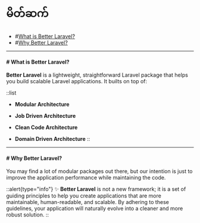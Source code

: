 # မိတ်ဆက်

- #[What is Better Laravel?](#what-is-better-laravel)
- #[Why Better Laravel?](#why-better-laravel)

---

#### # What is **Better Laravel**?
<a id="what-is-better-laravel"></a>
**Better Laravel** is a lightweight, straightforward Laravel package that helps you build scalable Laravel applications. It builts on top of:

::list
- **Modular Architecture**

- **Job Driven Architecture**

- **Clean Code Architecture**

- **Domain Driven Architecture**
::

---

#### # Why **Better Laravel**?
<a id="why-better-laravel"></a>

You may find a lot of modular packages out there, but our intention is just to improve the application performance while maintaining the code.

::alert{type="info"}
✨ **Better Laravel** is not a new framework; it is a set of guiding principles to help you create applications that are more maintainable, human-readable, and scalable. By adhering to these guidelines, your application will naturally evolve into a cleaner and more robust solution.
::
